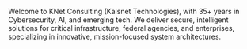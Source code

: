 Welcome to KNet Consulting (Kalsnet Technologies), with 35+ years in Cybersecurity, AI, and emerging tech. We deliver secure, intelligent solutions for critical infrastructure, federal agencies, and enterprises, specializing in innovative, mission-focused system architectures.
